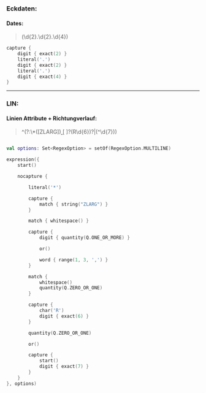 
### Eckdaten:

#### Dates:

> (\\d{2}.\\d{2}.\\d{4})

```kotlin
capture {
    digit { exact(2) }
    literal('.')
    digit { exact(2) }
    literal('.')
    digit { exact(4) }
}
```

---

### LIN:

#### Linien Attribute + Richtungverlauf:

> ^(?:\\*([ZLARG])[ ](\\d+|\\w{1,3})[ ]?(R\\d{6})?|(^\\d{7}))

```kotlin

val options: Set<RegexOption> = setOf(RegexOption.MULTILINE)

expression({
    start()

    nocapture {

        literal('*')

        capture {
            match { string("ZLARG") }
        }

        match { whitespace() }

        capture {
            digit { quantity(Q.ONE_OR_MORE) }

            or()

            word { range(1, 3, ',') }
        }

        match { 
            whitespace()
            quantity(Q.ZERO_OR_ONE)
        }

        capture {
            char('R')
            digit { exact(6) }
        }

        quantity(Q.ZERO_OR_ONE)

        or()

        capture {
            start()
            digit { exact(7) }
        }
    }
}, options)
```